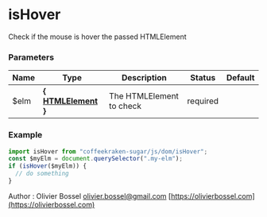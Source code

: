 # isHover

Check if the mouse is hover the passed HTMLElement

### Parameters

| Name  | Type                                                                             | Description              | Status   | Default |
| ----- | -------------------------------------------------------------------------------- | ------------------------ | -------- | ------- |
| \$elm | **{ [HTMLElement](https://developer.mozilla.org/fr/docs/Web/API/HTMLElement) }** | The HTMLElement to check | required |

### Example

```js
import isHover from "coffeekraken-sugar/js/dom/isHover";
const $myElm = document.querySelector(".my-elm");
if (isHover($myElm)) {
  // do something
}
```

Author : Olivier Bossel [olivier.bossel@gmail.com](mailto:olivier.bossel@gmail.com) [https://olivierbossel.com](https://olivierbossel.com)
